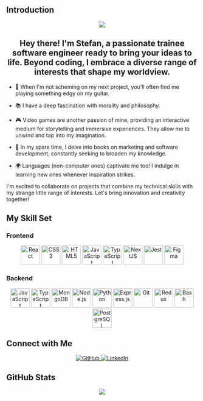 ## Introduction
<div align="center">
  <img src="https://media.tenor.com/yCFHzEvKa9MAAAAi/hello.gif" />
</div>


### <h2 align="center">Hey there! I'm Stefan, a passionate trainee software engineer ready to bring your ideas to life. Beyond coding, I embrace a diverse range of interests that shape my worldview.</h2>

- 🎸 When I'm not scheming on my next project, you'll often find me playing something edgy on my guitar.

- 📚 I have a deep fascination with morality and philosophy.

- 🎮 Video games are another passion of mine, providing an interactive medium for storytelling and immersive experiences. They allow me to unwind and tap into my imagination.

- 📖 In my spare time, I delve into books on marketing and software development, constantly seeking to broaden my knowledge.

- 🌍 Languages (non-computer ones) captivate me too! I indulge in learning new ones whenever inspiration strikes.

I'm excited to collaborate on projects that combine my technical skills with my strange little range of interests. Let's bring innovation and creativity together!

## My Skill Set

### Frontend

<div align="center">
<img src="https://profilinator.rishav.dev/skills-assets/react-original-wordmark.svg" alt="React" height="50" />
<img src="https://profilinator.rishav.dev/skills-assets/css3-original-wordmark.svg" alt="CSS3" height="50" />
<img src="https://profilinator.rishav.dev/skills-assets/html5-original-wordmark.svg" alt="HTML5" height="50" />
<img src="https://profilinator.rishav.dev/skills-assets/javascript-original.svg" alt="JavaScript" height="50" />
<img src="https://profilinator.rishav.dev/skills-assets/typescript-original.svg" alt="TypeScript" height="50" />
<img src="https://profilinator.rishav.dev/skills-assets/nextjs.png" alt="NextJS" height="50" />
<img src="https://profilinator.rishav.dev/skills-assets/jest.svg" alt="Jest" height="50" />
<img src="https://profilinator.rishav.dev/skills-assets/figma-icon.svg" alt="Figma" height="50" />
</div>

### Backend

<div align="center">
<img src="https://profilinator.rishav.dev/skills-assets/javascript-original.svg" alt="JavaScript" height="50" />
<img src="https://profilinator.rishav.dev/skills-assets/typescript-original.svg" alt="TypeScript" height="50" />
<img src="https://profilinator.rishav.dev/skills-assets/mongodb-original-wordmark.svg" alt="MongoDB" height="50" />
<img src="https://profilinator.rishav.dev/skills-assets/nodejs-original-wordmark.svg" alt="Node.js" height="50" />
<img src="https://profilinator.rishav.dev/skills-assets/python-original.svg" alt="Python" height="50" />
<img src="https://profilinator.rishav.dev/skills-assets/express-original-wordmark.svg" alt="Express.js" height="50" />
<img src="https://profilinator.rishav.dev/skills-assets/git-scm-icon.svg" alt="Git" height="50" />
<img src="https://profilinator.rishav.dev/skills-assets/redux-original.svg" alt="Redux" height="50" />
<img src="https://profilinator.rishav.dev/skills-assets/gnu_bash-icon.svg" alt="Bash" height="50" />
<img src="https://profilinator.rishav.dev/skills-assets/postgresql-original-wordmark.svg" alt="PostgreSQL" height="50" />
</div>

## Connect with Me

<p align="center">
  <a href="https://github.com/sord-dev">
    <img src="https://img.shields.io/badge/github-%2324292e.svg?&style=for-the-badge&logo=github&logoColor=white" alt="GitHub">
  </a>
  <a href="https://linkedin.com/in/stefansyrett">
    <img src="https://img.shields.io/badge/linkedin-%231E77B5.svg?&style=for-the-badge&logo=linkedin&logoColor=white" alt="LinkedIn">
  </a>
</p>

## GitHub Stats

<div align="center">
<img src="http://github-readme-streak-stats.herokuapp.com?user=sord-dev&theme=tokyonight-duo&hide_border=true&&date_format=j%20M%5B%20Y%5D" />
</div>
